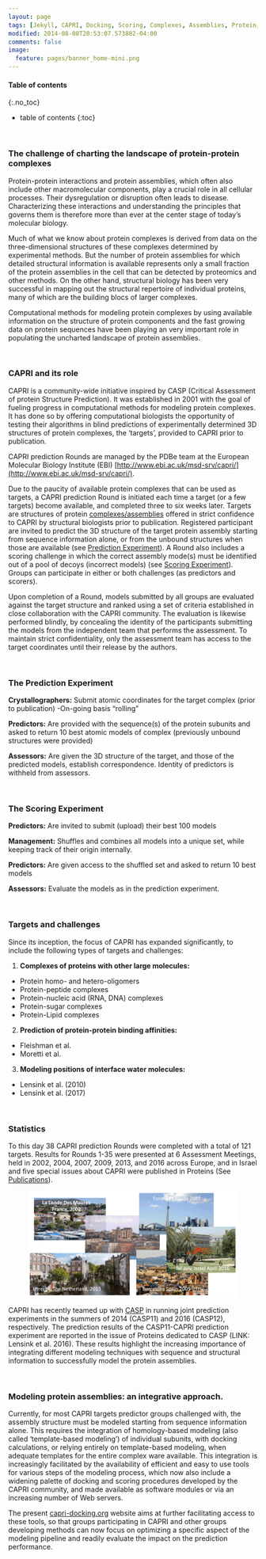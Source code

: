 ```yaml
---
layout: page 
tags: [Jekyll, CAPRI, Docking, Scoring, Complexes, Assemblies, Protein, Structure]
modified: 2014-08-08T20:53:07.573882-04:00
comments: false
image:
  feature: pages/banner_home-mini.png
---
```

#### Table of contents
{:.no_toc}
* table of contents
{:toc}

<br>

### The challenge of charting the landscape of protein-protein complexes

Protein-protein interactions and protein assemblies, which often also include other macromolecular components, play a crucial role in all cellular processes. Their dysregulation or disruption often leads to disease. Characterizing these interactions and understanding the principles that governs them is therefore more than ever at the center stage of today’s molecular biology.  

Much of what we know about protein complexes is derived from data on the three-dimensional structures of these complexes determined by experimental methods. But the number of protein assemblies for which detailed structural information is available represents only a small fraction of the protein assemblies in the cell that can be detected by proteomics and other methods. On the other hand, structural biology has been very successful in mapping out the structural repertoire of individual proteins, many of which are the building blocs of larger complexes. 

Computational methods for modeling protein complexes by using available information on the structure of protein components and the fast growing data on protein sequences have been playing an very important role in populating the uncharted landscape of protein assemblies.  

<br>

### CAPRI and its role

CAPRI is a community-wide initiative inspired by CASP (Critical Assessment of protein Structure Prediction). It was established in 2001 with the goal of fueling progress in computational methods for modeling protein complexes.  It has done so by offering computational biologists the opportunity of testing their algorithms in blind predictions of experimentally determined 3D structures of protein complexes, the ‘targets’, provided to CAPRI prior to publication. 

CAPRI prediction Rounds are managed by the PDBe team at the European Molecular Biology Institute (EBI) [http://www.ebi.ac.uk/msd-srv/capri/](http://www.ebi.ac.uk/msd-srv/capri/). 

Due to the paucity of available protein complexes that can be used as targets, a CAPRI prediction Round is initiated each time a target (or a few targets) become available, and completed three to six weeks later. Targets are structures of protein [complexes/assemblies](#targets-and-challenges) offered in strict confidence to CAPRI by structural biologists prior to publication.  Registered participant are invited to predict the 3D structure of the target protein assembly starting from sequence information alone, or from the unbound structures when those are available (see [Prediction Experiment](#the-prediction-experiment)). A Round also includes a scoring challenge in which the correct assembly mode(s) must be identified out of a pool of decoys (incorrect models) (see [Scoring Experiment](#the-scoring-experiment)). Groups can participate in either or both challenges (as predictors and scorers).  

Upon completion of a Round, models submitted by all groups are evaluated against the target structure and ranked using a set of criteria established in close collaboration with the CAPRI community. The evaluation is likewise performed blindly, by concealing the identity of the participants submitting the models from the independent team that performs the assessment. To maintain strict confidentiality, only the assessment team has access to the target coordinates until their release by the authors.  

<br>

### The Prediction Experiment

__Crystallographers:__ Submit atomic coordinates for the target complex (prior to publication) -On-going basis “rolling”

__Predictors:__  Are provided with the sequence(s) of the protein subunits and asked to return 10 best atomic models of complex (previously unbound structures were provided) 
	            
__Assessors:__  Are given the 3D structure of the target, and those of the predicted models, establish correspondence. Identity of predictors is withheld from assessors.

<br>

### The Scoring Experiment

__Predictors:__ Are invited to submit (upload) their best 100 models

__Management:__ Shuffles and combines all models into a unique set, while keeping track of their origin internally.

__Predictors:__ Are given access to the shuffled set and asked to return 10 best models

__Assessors:__ Evaluate the models as in the prediction experiment.

<br>

### Targets and challenges

Since its inception, the focus of CAPRI has expanded significantly, to include the following types of targets and challenges:

1. __Complexes of proteins with other large molecules:__
* Protein homo- and hetero-oligomers
* Protein-peptide complexes
* Protein-nucleic acid (RNA, DNA) complexes
* Protein-sugar complexes
* Protein-Lipid complexes 
  

2. __Prediction of protein-protein binding affinities:__
* Fleishman et al. 
* Moretti et al. 
  

3. __Modeling positions of interface water molecules:__
* Lensink et al. (2010)
* Lensink et al. (2017)

<br>

### Statistics

To this day 38 CAPRI prediction Rounds were completed with a total of 121 targets. Results for Rounds 1-35 were presented at 6 Assessment Meetings, held in 2002, 2004, 2007, 2009, 2013, and 2016 across Europe, and in Israel and five special issues about CAPRI were published in Proteins (See [Publications](/publications/)).

<figure>
    <img src="/images/capri/capri-meetings.png">
</figure>

CAPRI has recently teamed up with [CASP](http://www.predictioncenter.org) in running joint prediction experiments in the summers of 2014 (CASP11) and 2016 (CASP12), respectively. The prediction results of the CASP11-CAPRI prediction experiment are reported in the issue of Proteins dedicated to CASP (LINK: Lensink et al. 2016). These results highlight the increasing importance of integrating different modeling techniques with sequence and structural information to successfully model the protein assemblies.

<br>

### Modeling protein assemblies: an integrative approach.

Currently, for most CAPRI targets predictor groups challenged with, the assembly structure must be modeled starting from sequence information alone. This requires the integration of homology-based modeling (also called ‘template-based modeling’) of individual subunits, with docking calculations, or relying entirely on template-based modeling, when adequate templates for the entire complex ware available. This integration is increasingly facilitated by the availability of efficient and easy to use tools for various steps of the modeling process, which now also include a widening palette of docking and scoring procedures developed by the CAPRI community, and made available as software modules or via an increasing number of Web servers. 

The present [capri-docking.org](http://www.capri-docking.org) website aims at further facilitating access to these tools, so that groups participating in CAPRI and other groups developing methods can now focus on optimizing a specific aspect of the modeling pipeline and readily evaluate the impact on the prediction performance.

